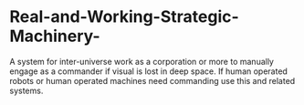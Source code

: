 # Real-and-Working-Strategic-Machinery-
A system for inter-universe work as a corporation or more to manually engage as a commander if visual is lost in deep space.  If human operated robots or human operated machines need commanding use this and related systems.
